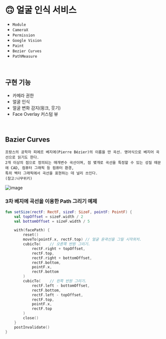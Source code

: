 # 🙃 얼굴 인식 서비스
- `Module`
- `CameraX`
- `Permission`  
- `Google Vision`
- `Paint`
- `Bezier Curves`
- `PathMeasure`
<br>

## 구현 기능
- 카메라 권한
- 얼굴 인식
- 얼굴 변화 감지(윙크, 웃기)
- Face Overlay 커스텀 뷰
<br>

## Bazier Curves
```
프랑스의 공학자 피에르 베지에(Pierre Bézier)의 이름을 딴 곡선. 영어식으로 베지어 곡선으로 읽기도 한다. 
2개 이상의 점으로 정의되는 매개변수 곡선이며, 점 몇개로 곡선을 특정할 수 있는 성질 때문에 CAD, 컴퓨터 그래픽 등 컴퓨터 환경, 
특히 벡터 그래픽에서 곡선을 표현하는 데 널리 쓰인다.
(참고:나무위키)
```

![image](https://github.com/sjunh812/fastcampus-android-bootcamp/assets/79048895/86284f44-8346-4829-afcb-b0befe34f194)

### 3차 베지에 곡선을 이용한 Path 그리기 예제
```kotlin
fun setSize(rectF: RectF, sizeF: SizeF, pointF: PointF) {
    val topOffset = sizeF.width / 2
    val bottomOffset = sizeF.width / 5

    with(facePath) {
        reset()
        moveTo(pointF.x, rectF.top) // 얼굴 윤곽선을 그릴 시작위치.
        cubicTo(    // 오른쪽 반원 그리기.
            rectF.right + topOffset,
            rectF.top,
            rectF.right + bottomOffset,
            rectF.bottom,
            pointF.x,
            rectF.bottom
        )
        cubicTo(    // 왼쪽 반원 그리기.
            rectF.left - bottomOffset,
            rectF.bottom,
            rectF.left - topOffset,
            rectF.top,
            pointF.x,
            rectF.top
        )
        close()
    }
    postInvalidate()
}
```

<br>
